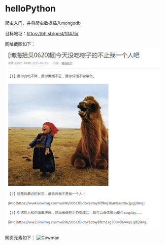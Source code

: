 # helloPython

爬虫入门，并将爬虫数据插入mongodb

目标地址：https://bh.sb/post/10475/

网址截图如下：
![Cowman](img/page-view.png)

网页元素如下：
![Cowman](page-code.png)


